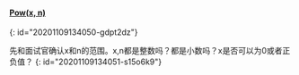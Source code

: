 #### [Pow(x, n)](https://leetcode-cn.com/problems/powx-n/)
{: id="20201109134050-gdpt2dz"}

先和面试官确认x和n的范围。x,n都是整数吗？都是小数吗？x是否可以为0或者正负值？
{: id="20201109134051-s15o6k9"}
